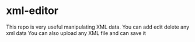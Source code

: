 # xml-editor

This repo is very useful manipulating XML data. You can add edit delete any xml data
You can also upload any XML file and can save it 
